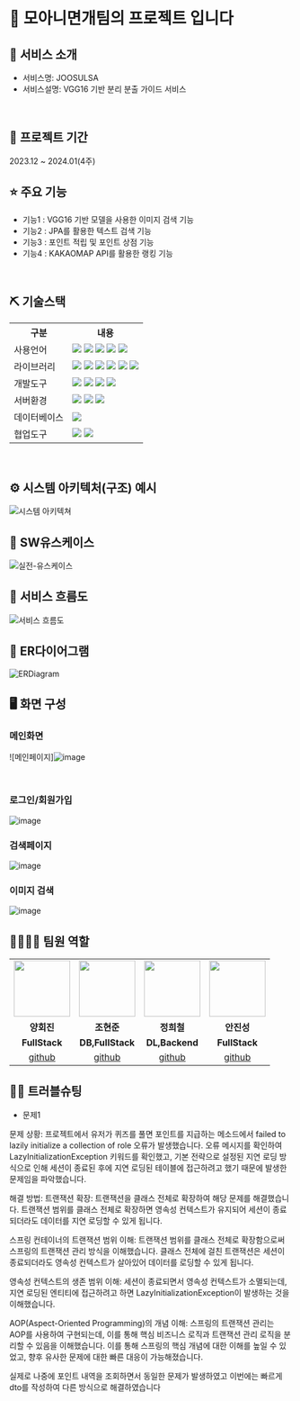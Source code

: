 # 📎 모아니면개팀의 프로젝트 입니다

## 👀 서비스 소개
* 서비스명:  JOOSULSA
* 서비스설명: VGG16 기반 분리 분출 가이드 서비스
<br>

## 📅 프로젝트 기간
2023.12 ~ 2024.01(4주)

## ⭐ 주요 기능
* 기능1 : VGG16 기반 모델을 사용한 이미지 검색 기능
* 기능2 : JPA를 활용한 텍스트 검색 기능
* 기능3 : 포인트 적립 및 포인트 상점 기능
* 기능4 : KAKAOMAP API를 활용한 랭킹 기능
<br>

## ⛏ 기술스택
<table>
    <tr>
        <th>구분</th>
        <th>내용</th>
    </tr>
    <tr>
        <td>사용언어</td>
        <td>
            <img src="https://img.shields.io/badge/Java-007396?style=for-the-badge&logo=OpenJDK&logoColor=white"/>
            <img src="https://img.shields.io/badge/python-1572B6?style=for-the-badge&logo=python&logoColor=white"/>
            <img src="https://img.shields.io/badge/HTML5-E34F26?style=for-the-badge&logo=HTML5&logoColor=white"/>
            <img src="https://img.shields.io/badge/CSS3-E55A89?style=for-the-badge&logo=css3&logoColor=white"/>
            <img src="https://img.shields.io/badge/JavaScript-F7DF1E?style=for-the-badge&logo=JavaScript&logoColor=white"/>
        </td>
    </tr>
    <tr>
        <td>라이브러리</td>
        <td>
            <img src="https://img.shields.io/badge/KakaoMap-FFCD00?style=for-the-badge&logo=Kakao&logoColor=white"/>
            <img src="https://img.shields.io/badge/TensorFlow-BFCE99?style=for-the-badge&logo=Tensorflow&logoColor=white"/>
            <img src="https://img.shields.io/badge/OpenCV-F8AD40?style=for-the-badge&logo=OpenCV&logoColor=white"/>
            <img src="https://img.shields.io/badge/numpy-A4DE82?style=for-the-badge&logo=numpy&logoColor=white"/>
            <img src="https://img.shields.io/badge/sklearn-C8B3C4?style=for-the-badge&logo=scikit-learn&logoColor=white"/>
            <img src="https://img.shields.io/badge/Pillow-C8EC82?style=for-the-badge&logo=pil&logoColor=white"/>
        </td>
    </tr>
    <tr>
        <td>개발도구</td>
        <td>
            <img src="https://img.shields.io/badge/Eclipse-2C2255?style=for-the-badge&logo=Eclipse&logoColor=white"/>
            <img src="https://img.shields.io/badge/AndroidStudio-007ACC?style=for-the-badge&logo=AndroidStudio&logoColor=white"/>
            <img src="https://img.shields.io/badge/CoLab-567AD7?style=for-the-badge&logo=Google CoLab&logoColor=white"/>
            <img src="https://img.shields.io/badge/Jupyter-007ACC?style=for-the-badge&logo=Jupyter&logoColor=white"/>
        </td>
    </tr>
    <tr>
        <td>서버환경</td>
        <td>
            <img src="https://img.shields.io/badge/Spring boot-D22128?style=for-the-badge&logo=Spring boot&logoColor=white"/>
            <img src="https://img.shields.io/badge/Flask-D45C28?style=for-the-badge&logo=Flask&logoColor=white"/>
            <img src="https://img.shields.io/badge/Apache Tomcat-D22128?style=for-the-badge&logo=Apache Tomcat&logoColor=white"/>
        </td>
    </tr>
    <tr>
        <td>데이터베이스</td>
        <td>
            <img src="https://img.shields.io/badge/MySQL-4479A1?style=for-the-badge&logo=MySQL&logoColor=white"/> 
        </td>
    </tr>
    <tr>
        <td>협업도구</td>
        <td>
            <img src="https://img.shields.io/badge/Git-F05032?style=for-the-badge&logo=Git&logoColor=white"/>
            <img src="https://img.shields.io/badge/GitHub-181717?style=for-the-badge&logo=GitHub&logoColor=white"/>
        </td>
    </tr>
</table>


<br>

## ⚙ 시스템 아키텍처(구조) 예시 
![시스템 아키텍쳐](https://github.com/2023-SMHRD-KDT-AI-3/JOOSULSA/assets/140151834/042f1329-0945-4939-a182-724bd83624a1)
<br>

## 📌 SW유스케이스
![실전-유스케이스](https://github.com/2023-SMHRD-KDT-AI-3/JOOSULSA/assets/140151834/75351903-bfde-4d58-999b-a1a794a5dcd3)
<br>

## 📌 서비스 흐름도
![서비스 흐름도](https://github.com/2023-SMHRD-KDT-AI-3/JOOSULSA/assets/140151834/2a6fb30c-2811-4e56-bcd6-b9849f6f255c)
<br>

## 📌 ER다이어그램
![ERDiagram](https://github.com/2023-SMHRD-KDT-AI-3/JOOSULSA/assets/140151834/78e11c32-89f0-4376-b6c4-0218a2d18fc1)
<br>

## 🖥 화면 구성
### 메인화면
![메인페이지]![image](https://github.com/2023-SMHRD-KDT-AI-3/JOOSULSA/assets/140151816/b8fda48f-8318-4495-a02e-3a460e56d0b8)

<br>

### 로그인/회원가입
![image](https://github.com/2023-SMHRD-KDT-AI-3/JOOSULSA/assets/140151834/e7285764-df31-4e4a-88eb-859ed83844f9)
<br>

### 검색페이지
![image](https://github.com/2023-SMHRD-KDT-AI-3/JOOSULSA/assets/140151834/dcaaae4f-1542-4adb-bcc8-f2c6c3762a2c)
<br>

### 이미지 검색
![image](https://github.com/2023-SMHRD-KDT-AI-3/JOOSULSA/assets/140151834/e5681caa-89b7-452b-8361-855dcf5ef5d8)
<br>

## 👨‍👩‍👦‍👦 팀원 역할
<table>
  <tr>
    <td align="center"><img src="https://item.kakaocdn.net/do/fd49574de6581aa2a91d82ff6adb6c0115b3f4e3c2033bfd702a321ec6eda72c" width="100" height="100"/></td>
    <td align="center"><img src="https://mb.ntdtv.kr/assets/uploads/2019/01/Screen-Shot-2019-01-08-at-4.31.55-PM-e1546932545978.png" width="100" height="100"/></td>
    <td align="center"><img src="https://mblogthumb-phinf.pstatic.net/20160127_177/krazymouse_1453865104404DjQIi_PNG/%C4%AB%C4%AB%BF%C0%C7%C1%B7%BB%C1%EE_%B6%F3%C0%CC%BE%F0.png?type=w2" width="100" height="100"/></td>
    <td align="center"><img src="https://i.pinimg.com/236x/ed/bb/53/edbb53d4f6dd710431c1140551404af9.jpg" width="100" height="100"/></td>
  </tr>
  <tr>
    <td align="center"><strong>양회진</strong></td>
    <td align="center"><strong>조현준</strong></td>
    <td align="center"><strong>정희철</strong></td>
    <td align="center"><strong>안진성</strong></td>
  </tr>
  <tr>
    <td align="center"><b>FullStack</b></td>
    <td align="center"><b>DB,FullStack</b></td>
    <td align="center"><b>DL,Backend</b></td>
    <td align="center"><b>FullStack</b></td>
  </tr>
  <tr>
    <td align="center"><a href="https://github.com/zzzezzz" target='_blank'>github</a></td>
    <td align="center"><a href="https://github.com/fdsv8596" target='_blank'>github</a></td>
    <td align="center"><a href="https://github.com/jhch1116" target='_blank'>github</a></td>
    <td align="center"><a href="https://github.com/fpdls2789" target='_blank'>github</a></td>
  </tr>
</table>

## 🤾‍♂️ 트러블슈팅

* 문제1<br>

문제 상황:
프로젝트에서 유저가 퀴즈를 풀면 포인트를 지급하는 메소드에서 failed to lazily initialize a collection of role 오류가 발생했습니다. 오류 메시지를 확인하여 LazyInitializationException 키워드를 확인했고, 기본 전략으로 설정된 지연 로딩 방식으로 인해 세션이 종료된 후에 지연 로딩된 테이블에 접근하려고 했기 때문에 발생한 문제임을 파악했습니다.

해결 방법:
트랜잭션 확장:
트랜잭션을 클래스 전체로 확장하여 해당 문제를 해결했습니다. 트랜잭션 범위를 클래스 전체로 확장하면 영속성 컨텍스트가 유지되어 세션이 종료되더라도 데이터를 지연 로딩할 수 있게 됩니다.

스프링 컨테이너의 트랜잭션 범위 이해:
트랜잭션 범위를 클래스 전체로 확장함으로써 스프링의 트랜잭션 관리 방식을 이해했습니다. 클래스 전체에 걸친 트랜잭션은 세션이 종료되더라도 영속성 컨텍스트가 살아있어 데이터를 로딩할 수 있게 됩니다.

영속성 컨텍스트의 생존 범위 이해:
세션이 종료되면서 영속성 컨텍스트가 소멸되는데, 지연 로딩된 엔티티에 접근하려고 하면 LazyInitializationException이 발생하는 것을 이해했습니다.

AOP(Aspect-Oriented Programming)의 개념 이해:
스프링의 트랜잭션 관리는 AOP를 사용하여 구현되는데, 이를 통해 핵심 비즈니스 로직과 트랜잭션 관리 로직을 분리할 수 있음을 이해했습니다.
이를 통해 스프링의 핵심 개념에 대한 이해를 높일 수 있었고, 향후 유사한 문제에 대한 빠른 대응이 가능해졌습니다.

실제로 나중에 포인트 내역을 조회하면서 동일한 문제가 발생하였고 이번에는 빠르게 dto를 작성하여 다른 방식으로 해결하였습니다
